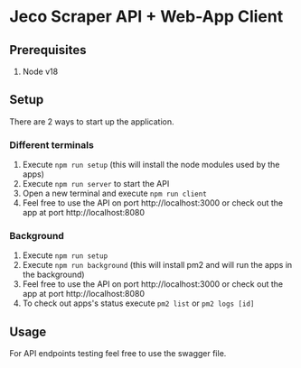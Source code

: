 # Jeco Scraper API + Web-App Client

## Prerequisites

1. Node v18

## Setup
There are 2 ways to start up the application.

### Different terminals
1. Execute `npm run setup` (this will install the node modules used by the apps)
2. Execute `npm run server` to start the API
3. Open a new terminal and execute `npm run client`
4. Feel free to use the API on port http://localhost:3000 or check out the app at port http://localhost:8080

### Background
1. Execute `npm run setup`
2. Execute `npm run background` (this will install pm2 and will run the apps in the background)
3. Feel free to use the API on port http://localhost:3000 or check out the app at port http://localhost:8080
4. To check out apps's status execute `pm2 list` or `pm2 logs [id]`

## Usage

For API endpoints testing feel free to use the swagger file.